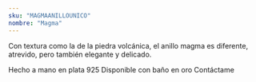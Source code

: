 ```yaml
---
sku: "MAGMAANILLOUNICO"
nombre: "Magma"
---
```


Con textura como la de la piedra volcánica, el anillo magma es diferente, atrevido, pero también elegante y delicado.

Hecho a mano en plata 925
Disponible con baño en oro
Contáctame